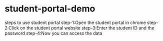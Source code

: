 # student-portal-demo
steps to use student portal
step-1:Open the student portal in chrome
step-2:Click on the student portal website
step-3:Enter the student ID and the password
step-4:Now you can access the data

